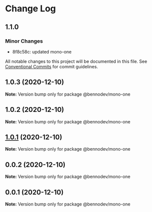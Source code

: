 # Change Log

## 1.1.0

### Minor Changes

- 8f8c58c: updated mono-one

All notable changes to this project will be documented in this file.
See [Conventional Commits](https://conventionalcommits.org) for commit guidelines.

## 1.0.3 (2020-12-10)

**Note:** Version bump only for package @bennodev/mono-one

## 1.0.2 (2020-12-10)

**Note:** Version bump only for package @bennodev/mono-one

## [1.0.1](https://github.com/agile-ts/github-actions-test/compare/v0.0.2...v1.0.1) (2020-12-10)

**Note:** Version bump only for package @bennodev/mono-one

## 0.0.2 (2020-12-10)

**Note:** Version bump only for package @bennodev/mono-one

## 0.0.1 (2020-12-10)

**Note:** Version bump only for package @bennodev/mono-one
